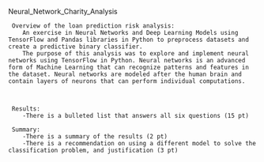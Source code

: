 
 Neural_Network_Charity_Analysis 

     Overview of the loan prediction risk analysis:
        An exercise in Neural Networks and Deep Learning Models using TensorFlow and Pandas libraries in Python to preprocess datasets and create a predictive binary classifier.
        The purpose of this analysis was to explore and implement neural networks using TensorFlow in Python. Neural networks is an advanced form of Machine Learning that can recognize patterns and features in the dataset. Neural networks are modeled after the human brain and contain layers of neurons that can perform individual computations. 
       


     Results:
        -There is a bulleted list that answers all six questions (15 pt)

     Summary:
        -There is a summary of the results (2 pt)
        -There is a recommendation on using a different model to solve the classification problem, and justification (3 pt)
